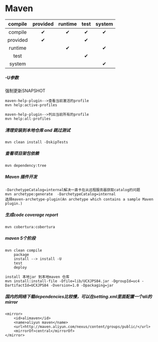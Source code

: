 # Maven
compile|provided|runtime|test|system
:------:| :------:|:-----:|:---:|:----:
compile|✔|✔|✔|✔|✔|️
provided|✔| |✔| 
runtime| |✔| |✔
test| | |✔| 
system| | | |✔

##### -U参数
强制更新SNAPSHOT

```
maven-help-plugin-->查看当前激活的profile
mvn help:active-profiles
```

```
maven-help-plugin-->列出当前所有的profile
mvn help:all-profiles
```

##### 清理安装到本地仓库  and  跳过测试
```
mvn clean install -DskipTests
```

##### 查看项目架包依赖
```
mvn dependency:tree
```

##### Maven 插件开发
```
-DarchetypeCatalog=internal解决一直卡在从远程服务器获取catalog的问题
mvn archetype:generate  -DarchetypeCatalog=internal
选择maven-archetype-plugin(An archetype which contains a sample Maven plugin.)
```

##### 生成code coverage report
```
mvn cobertura:cobertura
```

##### maven 5个阶段
```
mvn clean compile
    package
    install --> install -U
    test
    deploy

install 本地jar 到本地maven 仓库
mvn install:install-file -Dfile=lib/UCXJPS84.jar -DgroupId=uc4 -DartifactId=UCXJPS84 -Dversion=1.0 -Dpackaging=jar
```

##### 国内的网络下载dependencies比较慢，可以在setting.xml里面配置一个ali的mirror
```
<mirror>
    <id>alimaven</id>
    <name>aliyun maven</name>
    <url>http://maven.aliyun.com/nexus/content/groups/public/</url>
    <mirrorOf>central</mirrorOf>
</mirror>
```

